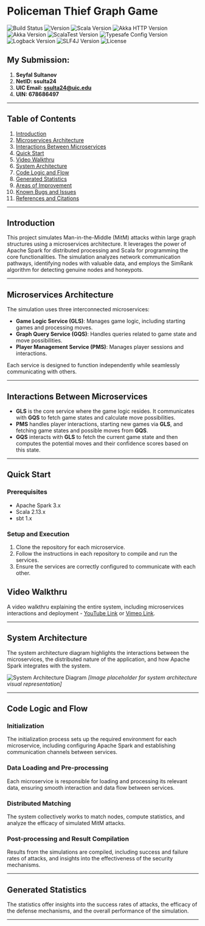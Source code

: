 # Policeman Thief Graph Game

![Build Status](https://img.shields.io/badge/build-passing-brightgreen)
![Version](https://img.shields.io/badge/version-1.1.0-blue)
![Scala Version](https://img.shields.io/badge/Scala-2.13.10-red)
![Akka HTTP Version](https://img.shields.io/badge/Akka-10.5.0-blueviolet)
![Akka Version](https://img.shields.io/badge/Akka-HTTP-2.8.0-blueviolet)
![ScalaTest Version](https://img.shields.io/badge/ScalaTest-3.2.x-orange)
![Typesafe Config Version](https://img.shields.io/badge/Typesafe_Config-1.4.1-brightgreen)
![Logback Version](https://img.shields.io/badge/Logback-1.2.3-yellow)
![SLF4J Version](https://img.shields.io/badge/SLF4J-1.7.30-lightgrey)
![License](https://img.shields.io/badge/license-Apache_2.0-green)

## My Submission: 
1. **Seyfal Sultanov**
2. **NetID: ssulta24**
3. **UIC Email: ssulta24@uic.edu**
4. **UIN: 678686497**

---

## Table of Contents
1. [Introduction](#introduction)
2. [Microservices Architecture](#microservices-architecture)
3. [Interactions Between Microservices](#interactions-between-microservices)
4. [Quick Start](#quick-start)
5. [Video Walkthru](#video-walkthru)
6. [System Architecture](#system-architecture)
7. [Code Logic and Flow](#code-logic-and-flow)
8. [Generated Statistics](#generated-statistics)
9. [Areas of Improvement](#areas-of-improvement)
10. [Known Bugs and Issues](#known-bugs-and-issues)
11. [References and Citations](#references-and-citations)

---

## Introduction

This project simulates Man-in-the-Middle (MitM) attacks within large graph structures using a microservices architecture. It leverages the power of Apache Spark for distributed processing and Scala for programming the core functionalities. The simulation analyzes network communication pathways, identifying nodes with valuable data, and employs the SimRank algorithm for detecting genuine nodes and honeypots.

---

## Microservices Architecture

The simulation uses three interconnected microservices:
- **Game Logic Service (GLS)**: Manages game logic, including starting games and processing moves.
- **Graph Query Service (GQS)**: Handles queries related to game state and move possibilities.
- **Player Management Service (PMS)**: Manages player sessions and interactions.

Each service is designed to function independently while seamlessly communicating with others.

---

## Interactions Between Microservices

- **GLS** is the core service where the game logic resides. It communicates with **GQS** to fetch game states and calculate move possibilities.
- **PMS** handles player interactions, starting new games via **GLS**, and fetching game states and possible moves from **GQS**.
- **GQS** interacts with **GLS** to fetch the current game state and then computes the potential moves and their confidence scores based on this state.

---

## Quick Start

### Prerequisites
- Apache Spark 3.x
- Scala 2.13.x
- sbt 1.x

### Setup and Execution
1. Clone the repository for each microservice.
2. Follow the instructions in each repository to compile and run the services.
3. Ensure the services are correctly configured to communicate with each other.

## Video Walkthru

A video walkthru explaining the entire system, including microservices interactions and deployment - [YouTube Link](https://youtu.be/V4WncbKnSck) or [Vimeo Link](https://vimeo.com/881130606?share=copy).

---

## System Architecture

The system architecture diagram highlights the interactions between the microservices, the distributed nature of the application, and how Apache Spark integrates with the system.

![System Architecture Diagram](#) _[Image placeholder for system architecture visual representation]_

---

## Code Logic and Flow

### Initialization
The initialization process sets up the required environment for each microservice, including configuring Apache Spark and establishing communication channels between services.

### Data Loading and Pre-processing
Each microservice is responsible for loading and processing its relevant data, ensuring smooth interaction and data flow between services.

### Distributed Matching
The system collectively works to match nodes, compute statistics, and analyze the efficacy of simulated MitM attacks.

### Post-processing and Result Compilation
Results from the simulations are compiled, including success and failure rates of attacks, and insights into the effectiveness of the security mechanisms.

---

## Generated Statistics

The statistics offer insights into the success rates of attacks, the efficacy of the defense mechanisms, and the overall performance of the simulation.

---

##
